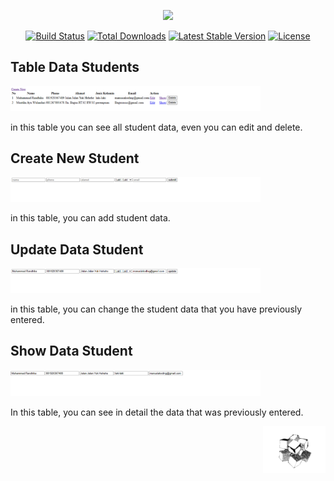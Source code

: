 <p align="center"><a href="https://laravel.com" target="_blank"><img src="https://raw.githubusercontent.com/laravel/art/master/logo-lockup/5%20SVG/2%20CMYK/1%20Full%20Color/laravel-logolockup-cmyk-red.svg" width="400"></a></p>

<p align="center">
<a href="https://travis-ci.org/laravel/framework"><img src="https://travis-ci.org/laravel/framework.svg" alt="Build Status"></a>
<a href="https://packagist.org/packages/laravel/framework"><img src="https://poser.pugx.org/laravel/framework/d/total.svg" alt="Total Downloads"></a>
<a href="https://packagist.org/packages/laravel/framework"><img src="https://poser.pugx.org/laravel/framework/v/stable.svg" alt="Latest Stable Version"></a>
<a href="https://packagist.org/packages/laravel/framework"><img src="https://poser.pugx.org/laravel/framework/license.svg" alt="License"></a>
</p>

## Table Data Students

<p align="left"><a href="https://github.com/Rexus17/Simple-CRUD-Use-Laravel/blob/master/preview%20picture%20project%20for%20github/Table%20Data%20Students.png" target="_blank"><img src="https://github.com/Rexus17/Simple-CRUD-Use-Laravel/blob/master/preview%20picture%20project%20for%20github/Table%20Data%20Students.png" width="400"></a></p>

in this table you can see all student data, even you can edit and delete.

## Create New Student

<p align="left"><a href="https://github.com/Rexus17/Simple-CRUD-Use-Laravel/blob/master/preview%20picture%20project%20for%20github/Create%20New%20Student.png" target="_blank"><img src="https://github.com/Rexus17/Simple-CRUD-Use-Laravel/blob/master/preview%20picture%20project%20for%20github/Create%20New%20Student.png" width="400"></a></p>

in this table, you can add student data.

## Update Data Student

<p align="left"><a href="https://github.com/Rexus17/Simple-CRUD-Use-Laravel/blob/master/preview%20picture%20project%20for%20github/Update%20Data%20Student.png" target="_blank"><img src="https://github.com/Rexus17/Simple-CRUD-Use-Laravel/blob/master/preview%20picture%20project%20for%20github/Update%20Data%20Student.png" width="400"></a></p>

in this table, you can change the student data that you have previously entered.

## Show Data Student

<p align="left"><a href="https://github.com/Rexus17/Simple-CRUD-Use-Laravel/blob/master/preview%20picture%20project%20for%20github/Show%20Data%20Student.png" target="_blank"><img src="https://github.com/Rexus17/Simple-CRUD-Use-Laravel/blob/master/preview%20picture%20project%20for%20github/Show%20Data%20Student.png" width="400"></a></p>

In this table, you can see in detail the data that was previously entered.

<p align="right">
<img src="https://github.com/Rexus17/REXUS17-PLANNING/blob/master/giphy-unscreen.gif" width="100">
</p>
